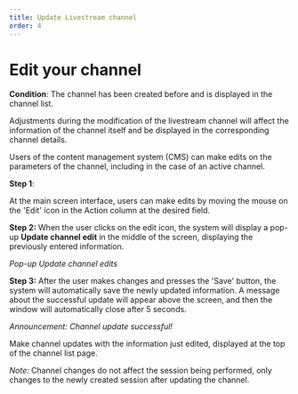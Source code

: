 ```yaml
---
title: Update Livestream channel
order: 4
---
```


# Edit your channel

**Condition**: The channel has been created before and is displayed in the channel list.

Adjustments during the modification of the livestream channel will affect the information of the channel itself and be displayed in the corresponding channel details.

Users of the content management system (CMS) can make edits on the parameters of the channel, including in the case of an active channel.

**Step 1**:

At the main screen interface, users can make edits by moving the mouse on the 'Edit' icon in the Action column at the desired field.

**Step 2:** When the user clicks on the edit icon, the system will display a pop-up **Update channel edit** in the middle of the screen, displaying the previously entered information.

<!-- ![]() -->

_Pop-up Update channel edits_

**Step 3:** After the user makes changes and presses the 'Save' button, the system will automatically save the newly updated information. A message about the successful update will appear above the screen, and then the window will automatically close after 5 seconds.

_Announcement: Channel update successful!_

Make channel updates with the information just edited, displayed at the top of the channel list page.

_Note:_ Channel changes do not affect the session being performed, only changes to the newly created session after updating the channel.
